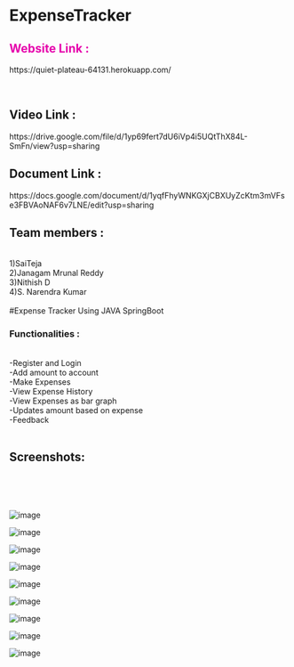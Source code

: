 # ExpenseTracker


<h2 style="color:#e600ac;">Website Link : </h2> <p>https://quiet-plateau-64131.herokuapp.com/ </p><br>
<h2>Video Link : </h2> <p>https://drive.google.com/file/d/1yp69fert7dU6iVp4i5UQtThX84L-SmFn/view?usp=sharing</p>
<h2>Document Link : </h2> <p>https://docs.google.com/document/d/1yqfFhyWNKGXjCBXUyZcKtm3mVFse3FBVAoNAF6v7LNE/edit?usp=sharing </p>
<h2>Team members :</h2><br>
1)SaiTeja<br>
2)Janagam Mrunal Reddy<br>
3)Nithish D<br>
4)S. Narendra Kumar<br>
<br>
#Expense Tracker Using JAVA SpringBoot 

<h3>Functionalities :</h3><br>
-Register and Login<br>
-Add amount to account <br>
-Make Expenses<br>
-View Expense History<br>
-View Expenses as bar graph <br>
-Updates amount based on expense<br>
-Feedback
<br>
<br>
<h2>Screenshots:</h2><br><br>
<br>

![image](https://user-images.githubusercontent.com/48819675/127738719-f409f861-93f3-4bce-92cd-ebe6cd2023f2.png)

![image](https://user-images.githubusercontent.com/48819675/127738731-55569f0a-e85e-4965-bac2-dedc200565ab.png)

![image](https://user-images.githubusercontent.com/48819675/127738735-c9eff612-d11a-4979-9399-eabb89345e79.png)

![image](https://user-images.githubusercontent.com/48819675/127738750-4de1b8cd-6eb2-4158-ae3e-f3f106b8a61e.png)

![image](https://user-images.githubusercontent.com/48819675/127738757-fbef566b-5b79-4f0f-9155-9674545b81e0.png)

![image](https://user-images.githubusercontent.com/48819675/128236617-9e9b1192-2b03-482f-8ed6-9256fadf0d4b.png)

![image](https://user-images.githubusercontent.com/48819675/127738772-741d50b6-605c-4878-9134-c3d2f4f58d18.png)

![image](https://user-images.githubusercontent.com/48819675/127738779-3c43ba53-1db1-448e-b70e-4c4ef5de81ac.png)

![image](https://user-images.githubusercontent.com/48819675/128236675-cd960529-67ae-4f91-84df-c462f11c471d.png)
